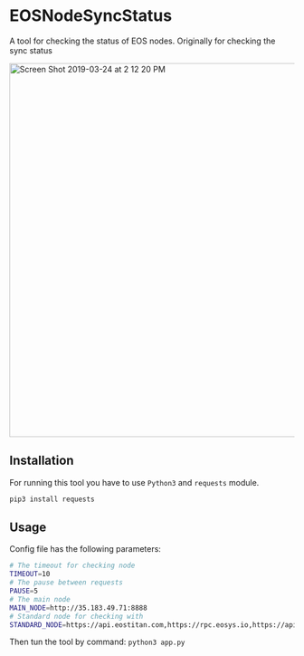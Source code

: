 # EOSNodeSyncStatus
A tool for checking the status of EOS nodes. Originally for checking the sync status

<img width="660" alt="Screen Shot 2019-03-24 at 2 12 20 PM" src="https://user-images.githubusercontent.com/2269864/54883705-e6491980-4e3e-11e9-8f60-5041e987c1e2.png">

## Installation
For running this tool you have to use `Python3` and `requests` module.
```python
pip3 install requests
```

## Usage
Config file has the following parameters:
```bash
# The timeout for checking node
TIMEOUT=10
# The pause between requests
PAUSE=5
# The main node
MAIN_NODE=http://35.183.49.71:8888
# Standard node for checking with
STANDARD_NODE=https://api.eostitan.com,https://rpc.eosys.io,https://api.main.alohaeos.com:443,https://api.cypherglass.com:443
```
Then tun the tool by command: `python3 app.py`
